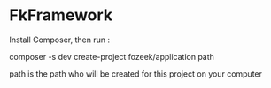 FkFramework
===========


Install Composer, then run :

composer -s dev create-project fozeek/application path

path is the path who will be created for this project on your computer
